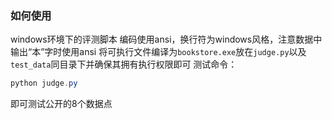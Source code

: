 ### 如何使用
windows环境下的评测脚本
编码使用ansi，换行符为windows风格，注意数据中输出“本”字时使用ansi
将可执行文件编译为```bookstore.exe```放在```judge.py```以及```test_data```同目录下并确保其拥有执行权限即可
测试命令：
```powershell
python judge.py
```
即可测试公开的8个数据点